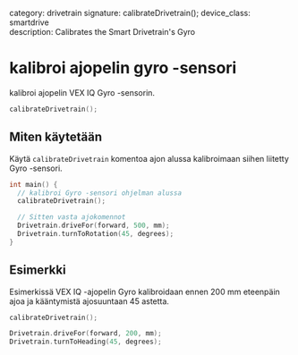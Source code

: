 category: drivetrain
signature: calibrateDrivetrain(); 
device_class: smartdrive  
description: Calibrates the Smart Drivetrain's Gyro

# kalibroi ajopelin gyro -sensori

kalibroi ajopelin VEX IQ Gyro -sensorin.

```cpp
calibrateDrivetrain();
```

## Miten käytetään

Käytä `calibrateDrivetrain` komentoa ajon alussa kalibroimaan siihen liitetty Gyro -sensori.

```cpp
int main() {
  // kalibroi Gyro -sensori ohjelman alussa
  calibrateDrivetrain();

  // Sitten vasta ajokomennot
  Drivetrain.driveFor(forward, 500, mm);
  Drivetrain.turnToRotation(45, degrees);
}
```

## Esimerkki

Esimerkissä VEX IQ -ajopelin Gyro kalibroidaan ennen 200 mm eteenpäin ajoa ja kääntymistä ajosuuntaan 45 astetta.

```cpp
calibrateDrivetrain();

Drivetrain.driveFor(forward, 200, mm);
Drivetrain.turnToHeading(45, degrees);
```

<advanced>
</advanced>
